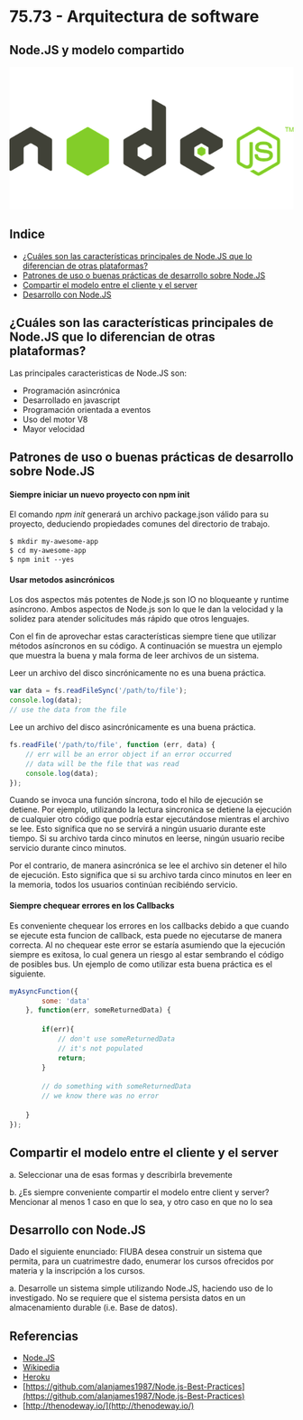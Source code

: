 # 75.73 - Arquitectura de software
## Node.JS y modelo compartido

![logo](https://github.com/recheconea/tp-arquitectura/blob/master/resources/logo.png)

## Indice

- [¿Cuáles son las características principales de Node.JS que lo diferencian de otras plataformas?](#cuales-son-las-caracteristicas-principales-de-nodejs-que-lo-diferencian-de-otras-plataformas) 
- [Patrones de uso o buenas prácticas de desarrollo sobre Node.JS](#patrones-de-uso-o-buenas-practicas-de-desarrollo-sobre-nodejs) 
- [Compartir el modelo entre el cliente y el server](#compartir-el-modelo-entre-el-cliente-y-el-server) 
- [Desarrollo con Node.JS](#desarrollo-con-nodejs) 

## ¿Cuáles son las características principales de Node.JS que lo diferencian de otras plataformas?

Las principales caracteristicas de Node.JS son:
 - Programación asincrónica
 - Desarrollado en javascript
 - Programación orientada a eventos
 - Uso del motor V8
 - Mayor velocidad

## Patrones de uso o buenas prácticas de desarrollo sobre Node.JS
 
#### Siempre iniciar un nuevo proyecto con npm init

El comando _npm init_ generará un archivo package.json válido para su proyecto, deduciendo propiedades comunes del directorio de trabajo.

```
$ mkdir my-awesome-app
$ cd my-awesome-app
$ npm init --yes
```

#### Usar metodos asincrónicos

Los dos aspectos más potentes de Node.js son IO no bloqueante y runtime asíncrono. Ambos aspectos de Node.js son lo que le dan la velocidad y la solidez para atender solicitudes más rápido que otros lenguajes.

Con el fin de aprovechar estas características siempre tiene que utilizar métodos asíncronos en su código. A continuación se muestra un ejemplo que muestra la buena y mala forma de leer archivos de un sistema.

Leer un archivo del disco sincrónicamente no es una buena práctica.

```javascript
var data = fs.readFileSync('/path/to/file');
console.log(data);
// use the data from the file
```

Lee un archivo del disco asincrónicamente es una buena práctica.

```javascript
fs.readFile('/path/to/file', function (err, data) {
    // err will be an error object if an error occurred
    // data will be the file that was read
    console.log(data);
});
``` 
Cuando se invoca una función síncrona, todo el hilo de ejecución se detiene. Por ejemplo, utilizando la lectura sincronica se detiene la ejecución de cualquier otro código que podría estar ejecutándose mientras el archivo se lee. Esto significa que no se servirá a ningún usuario durante este tiempo. Si su archivo tarda cinco minutos en leerse, ningún usuario recibe servicio durante cinco minutos.

Por el contrario, de manera asincrónica se lee el archivo sin detener el hilo de ejecución. Esto significa que si su archivo tarda cinco minutos en leer en la memoria, todos los usuarios continúan recibiéndo servicio.

#### Siempre chequear errores en los Callbacks

Es conveniente chequear los errores en los callbacks debido a que cuando se ejecute esta funcion de callback, esta puede no ejecutarse de manera correcta. Al no chequear este error se estaría asumiendo que la ejecución siempre es exitosa, lo cual genera un riesgo al estar sembrando el código de posibles bus.
Un ejemplo de como utilizar esta buena práctica es el siguiente.

```javascript
myAsyncFunction({
        some: 'data'
    }, function(err, someReturnedData) {

        if(err){
            // don't use someReturnedData
            // it's not populated
            return;
        }

        // do something with someReturnedData
        // we know there was no error

    }
});
```

## Compartir el modelo entre el cliente y el server

  a. Seleccionar una de esas formas y describirla brevemente

  b. ¿Es siempre conveniente compartir el modelo entre client y server? Mencionar al menos 1 caso en que lo sea, y otro caso en que no lo sea

## Desarrollo con Node.JS 

Dado el siguiente enunciado: FIUBA desea construir un sistema que permita, para un cuatrimestre dado, enumerar los cursos ofrecidos por materia y la inscripción a los cursos.

  a. Desarrolle un sistema simple utilizando Node.JS, haciendo uso de lo investigado. No se requiere que el sistema persista datos en un almacenamiento durable (i.e. Base de datos).


## Referencias
- [Node.JS](https://nodejs.org)
- [Wikipedia](https://es.wikipedia.org/wiki/Node.js)
- [Heroku](https://blog.heroku.com/node-habits-2016)
- [https://github.com/alanjames1987/Node.js-Best-Practices](https://github.com/alanjames1987/Node.js-Best-Practices)
- [http://thenodeway.io/](http://thenodeway.io/)